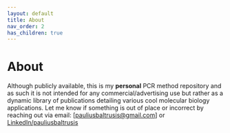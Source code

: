 ```yaml
---
layout: default
title: About
nav_order: 2
has_children: true
---
```


# About

Although publicly available, this is my **personal** PCR method repository and as such it is not intended for any commercial/advertising use but rather as a dynamic library of publications detailing various cool molecular biology applications. Let me know if something is out of place or incorrect by reaching out via email: [<pauliusbaltrusis@gmail.com>] or [LinkedIn/pauliusbaltrusis](https://www.linkedin.com/in/paulius-baltrusis/)

